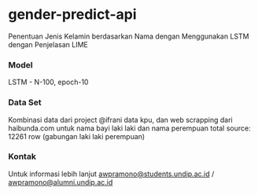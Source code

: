 # gender-predict-api
Penentuan Jenis Kelamin berdasarkan Nama dengan Menggunakan LSTM dengan Penjelasan LIME
### Model
LSTM - N-100, epoch-10
### Data Set
Kombinasi data dari project @ifrani data kpu, dan web scrapping dari haibunda.com untuk nama bayi laki laki dan nama perempuan
total source: 12261 row (gabungan laki laki perempuan) 
### Kontak
Untuk informasi lebih lanjut awpramono@students.undip.ac.id / awpramono@alumni.undip.ac.id
